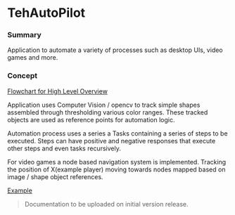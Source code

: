 # TehAutoPilot

### Summary
Application to automate a variety of processes such as desktop UIs, video games and more.

### Concept

[Flowchart for High Level Overview](https://github.com/TehCactusPlant/TehAutoPilot/tree/main/Concepts/AutoPilot%20HighLevelConcept.png)

Application uses Computer Vision / opencv to track simple shapes assembled through thresholding various color ranges. 
These tracked objects are used as reference points for automation logic.


Automation process uses a series a Tasks containing a series of steps to be executed. Steps can have positive and 
negative responses that execute other steps and even tasks recursively. 

For video games a node based navigation system is implemented. Tracking the position of X(example player) moving towards nodes mapped based on image / shape object references.

[Example](https://i.imgur.com/aIhxmRV.png)
> Documentation to be uploaded  on initial version release.